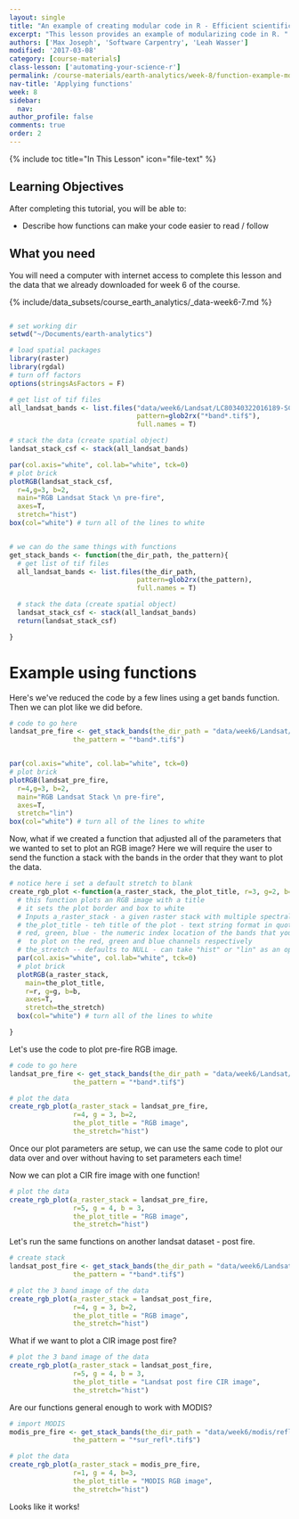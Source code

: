 ```yaml
---
layout: single
title: "An example of creating modular code in R - Efficient scientific programming"
excerpt: "This lesson provides an example of modularizing code in R. "
authors: ['Max Joseph', 'Software Carpentry', 'Leah Wasser']
modified: '2017-03-08'
category: [course-materials]
class-lesson: ['automating-your-science-r']
permalink: /course-materials/earth-analytics/week-8/function-example-modular-code-r/
nav-title: 'Applying functions'
week: 8
sidebar:
  nav:
author_profile: false
comments: true
order: 2
---
```



{% include toc title="In This Lesson" icon="file-text" %}

<div class='notice--success' markdown="1">

## <i class="fa fa-graduation-cap" aria-hidden="true"></i> Learning Objectives

After completing this tutorial, you will be able to:

* Describe how functions can make your code easier to read / follow

## <i class="fa fa-check-square-o fa-2" aria-hidden="true"></i> What you need

You will need a computer with internet access to complete this lesson and the
data that we already downloaded for week 6 of the course.

{% include/data_subsets/course_earth_analytics/_data-week6-7.md %}
</div>



```r

# set working dir
setwd("~/Documents/earth-analytics")

# load spatial packages
library(raster)
library(rgdal)
# turn off factors
options(stringsAsFactors = F)
```



```r
# get list of tif files
all_landsat_bands <- list.files("data/week6/Landsat/LC80340322016189-SC20170128091153/crop",
                                pattern=glob2rx("*band*.tif$"),
                                full.names = T)

# stack the data (create spatial object)
landsat_stack_csf <- stack(all_landsat_bands)

par(col.axis="white", col.lab="white", tck=0)
# plot brick
plotRGB(landsat_stack_csf,
  r=4,g=3, b=2,
  main="RGB Landsat Stack \n pre-fire",
  axes=T,
  stretch="hist")
box(col="white") # turn all of the lines to white

```



```r

# we can do the same things with functions
get_stack_bands <- function(the_dir_path, the_pattern){
  # get list of tif files
  all_landsat_bands <- list.files(the_dir_path,
                                pattern=glob2rx(the_pattern),
                                full.names = T)

  # stack the data (create spatial object)
  landsat_stack_csf <- stack(all_landsat_bands)
  return(landsat_stack_csf)

}

```


# Example using functions

Here's we've reduced the code by a few lines using a get bands function. Then we
can plot like we did before.


```r
# code to go here
landsat_pre_fire <- get_stack_bands(the_dir_path = "data/week6/Landsat/LC80340322016189-SC20170128091153/crop",
                the_pattern = "*band*.tif$")


par(col.axis="white", col.lab="white", tck=0)
# plot brick
plotRGB(landsat_pre_fire,
  r=4,g=3, b=2,
  main="RGB Landsat Stack \n pre-fire",
  axes=T,
  stretch="lin")
box(col="white") # turn all of the lines to white

```


Now, what if we created a function that adjusted
all of the parameters that we wanted to set to plot an RGB image? Here we
will require the user to send the function a stack with the bands in the order
that they want to plot the data.


```r
# notice here i set a default stretch to blank
create_rgb_plot <-function(a_raster_stack, the_plot_title, r=3, g=2, b=1, the_stretch=NULL){
  # this function plots an RGB image with a title
  # it sets the plot border and box to white
  # Inputs a_raster_stack - a given raster stack with multiple spectral bands
  # the_plot_title - teh title of the plot - text string format in quotes
  # red, green, blue - the numeric index location of the bands that you want
  #  to plot on the red, green and blue channels respectively
  # the_stretch -- defaults to NULL - can take "hist" or "lin" as an option
  par(col.axis="white", col.lab="white", tck=0)
  # plot brick
  plotRGB(a_raster_stack,
    main=the_plot_title,
    r=r, g=g, b=b,
    axes=T,
    stretch=the_stretch)
  box(col="white") # turn all of the lines to white

}

```

Let's use the code to plot pre-fire RGB image.


```r
# code to go here
landsat_pre_fire <- get_stack_bands(the_dir_path = "data/week6/Landsat/LC80340322016189-SC20170128091153/crop",
                the_pattern = "*band*.tif$")

# plot the data
create_rgb_plot(a_raster_stack = landsat_pre_fire,
                r=4, g = 3, b=2,
                the_plot_title = "RGB image",
                the_stretch="hist")
```

Once our plot parameters are setup, we can use the same code to plot our data
over and over without having to set parameters each time!

Now we can plot a CIR fire image with one function!


```r
# plot the data
create_rgb_plot(a_raster_stack = landsat_pre_fire,
                r=5, g = 4, b = 3,
                the_plot_title = "RGB image",
                the_stretch="hist")
```

Let's run the same functions on another landsat dataset  - post fire.


```r
# create stack
landsat_post_fire <- get_stack_bands(the_dir_path = "data/week6/Landsat/LC80340322016205-SC20170127160728/crop",
                the_pattern = "*band*.tif$")

# plot the 3 band image of the data
create_rgb_plot(a_raster_stack = landsat_post_fire,
                r=4, g = 3, b=2,
                the_plot_title = "RGB image",
                the_stretch="hist")

```

What if we want to plot a CIR image post fire?


```r
# plot the 3 band image of the data
create_rgb_plot(a_raster_stack = landsat_post_fire,
                r=5, g = 4, b = 3,
                the_plot_title = "Landsat post fire CIR image",
                the_stretch="hist")

```

Are our functions general enough to work with MODIS?


```r
# import MODIS
modis_pre_fire <- get_stack_bands(the_dir_path = "data/week6/modis/reflectance/07_july_2016/crop",
                the_pattern = "*sur_refl*.tif$")

# plot the data
create_rgb_plot(a_raster_stack = modis_pre_fire,
                r=1, g = 4, b=3,
                the_plot_title = "MODIS RGB image",
                the_stretch="hist")
```

Looks like it works!
